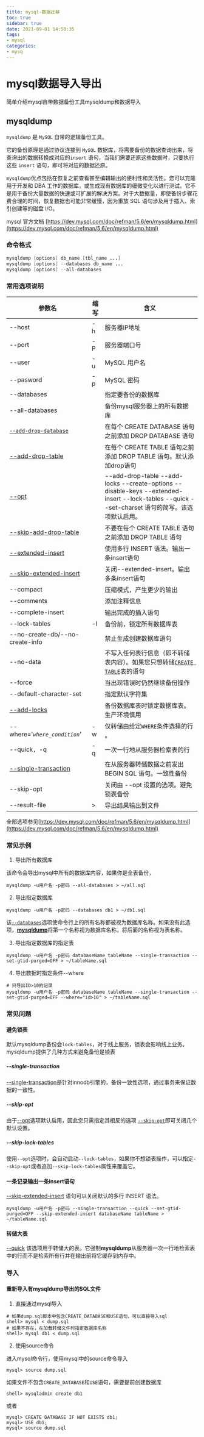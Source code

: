 ```yaml
---
title: mysql-数据迁移
toc: true
sidebar: true
date: 2021-09-01 14:50:35
tags: 
- mysql
categories:
- mysq
---
```


# mysql数据导入导出

简单介绍mysql自带数据备份工具mysqldump和数据导入



## mysqldump

`mysqldump` 是 `MySQL` 自带的逻辑备份工具。

它的备份原理是通过协议连接到 `MySQL` 数据库，将需要备份的数据查询出来，将查询出的数据转换成对应的`insert` 语句，当我们需要还原这些数据时，只要执行这些 `insert` 语句，即可将对应的数据还原。



`mysqldump`优点包括在恢复之前查看甚至编辑输出的便利性和灵活性。您可以克隆用于开发和 DBA 工作的数据库，或生成现有数据库的细微变化以进行测试。它不是用于备份大量数据的快速或可扩展的解决方案。对于大数据量，即使备份步骤花费合理的时间，恢复数据也可能非常缓慢，因为重放 SQL 语句涉及用于插入、索引创建等的磁盘 I/O。



mysql 官方文档 [https://dev.mysql.com/doc/refman/5.6/en/mysqldump.html](https://dev.mysql.com/doc/refman/5.6/en/mysqldump.html)



### 命令格式

```java
mysqldump [options] db_name [tbl_name ...]
mysqldump [options] --databases db_name ...
mysqldump [options] --all-databases
```



### 常用选项说明

| 参数名                                                       | 缩写 | 含义                                                         |
| ------------------------------------------------------------ | ---- | ------------------------------------------------------------ |
| --host                                                       | -h   | 服务器IP地址                                                 |
| --port                                                       | -P   | 服务器端口号                                                 |
| --user                                                       | -u   | MySQL 用户名                                                 |
| --pasword                                                    | -p   | MySQL 密码                                                   |
| --databases                                                  |      | 指定要备份的数据库                                           |
| --all-databases                                              |      | 备份mysql服务器上的所有数据库                                |
| [`--add-drop-database`](https://dev.mysql.com/doc/refman/5.6/en/mysqldump.html#option_mysqldump_add-drop-database) |      | 在每个 CREATE DATABASE 语句之前添加 DROP DATABASE 语句       |
| [--add-drop-table](https://dev.mysql.com/doc/refman/5.6/en/mysqldump.html#option_mysqldump_add-drop-table) |      | 在每个 CREATE TABLE 语句之前添加 DROP TABLE 语句。默认添加drop语句 |
| [--opt](https://dev.mysql.com/doc/refman/5.6/en/mysqldump.html#option_mysqldump_opt) |      | --add-drop-table --add-locks --create-options --disable-keys --extended-insert --lock-tables --quick --set-charset 语句的简写。该选项默认启用。 |
| [--skip-add-drop-table](https://dev.mysql.com/doc/refman/5.6/en/mysqldump.html#option_mysqldump_add-drop-table) |      | 不要在每个 CREATE TABLE 语句之前添加 DROP TABLE 语句         |
| [--extended-insert](https://dev.mysql.com/doc/refman/5.6/en/mysqldump.html#option_mysqldump_extended-insert) |      | 使用多行 INSERT 语法。输出一条insert语句                     |
| [--skip-extended-insert](https://dev.mysql.com/doc/refman/5.6/en/mysqldump.html#option_mysqldump_extended-insert) |      | 关闭--extended-insert。输出多条insert语句                    |
| --compact                                                    |      | 压缩模式，产生更少的输出                                     |
| --comments                                                   |      | 添加注释信息                                                 |
| --complete-insert                                            |      | 输出完成的插入语句                                           |
| --lock-tables                                                | -l   | 备份前，锁定所有数据库表                                     |
| --no-create-db/--no-create-info                              |      | 禁止生成创建数据库语句                                       |
| --no-data                                                    |      | 不写入任何表行信息（即不转储表内容）。如果您只想转储[`CREATE TABLE`](https://dev.mysql.com/doc/refman/5.6/en/create-table.html)表的语句 |
| --force                                                      |      | 当出现错误时仍然继续备份操作                                 |
| --default-character-set                                      |      | 指定默认字符集                                               |
| [--add-locks](https://dev.mysql.com/doc/refman/5.6/en/mysqldump.html#option_mysqldump_add-locks) |      | 备份数据库表时锁定数据库表。生产环境慎用                     |
| --where='*`where_condition`*'                                | -w   | 仅转储由给定`WHERE`条件选择的行 。                           |
| --quick`, `-q                                                | -q   | 一次一行地从服务器检索表的行                                 |
| [--single-transaction](https://dev.mysql.com/doc/refman/5.6/en/mysqldump.html#option_mysqldump_single-transaction) |      | 在从服务器转储数据之前发出 BEGIN SQL 语句。一致性备份        |
| --skip-opt                                                   |      | 关闭由 --opt 设置的选项。避免锁表备份                        |
| --result-file                                                | >    | 导出结果输出到文件                                           |

全部选项参见[https://dev.mysql.com/doc/refman/5.6/en/mysqldump.html](https://dev.mysql.com/doc/refman/5.6/en/mysqldump.html)



### 常见示例

1. 导出所有数据库

该命令会导出mysql中所有的数据库内容，如果你是全表备份，

```mysql
mysqldump -u用户名 -p密码 --all-databases > ~/all.sql
```

2. 导出指定数据库

```
mysqldump -u用户名 -p密码 --databases db1 > ~/db1.sql
```

该[`--databases`](https://dev.mysql.com/doc/refman/5.6/en/mysqldump.html#option_mysqldump_databases)选项使命令行上的所有名称都被视为数据库名称。如果没有此选项，[**mysqldump**](https://dev.mysql.com/doc/refman/5.6/en/mysqldump.html)将第一个名称视为数据库名称，将后面的名称视为表名称。

3. 导出指定数据库的指定表

```mysql
mysqldump -u用户名 -p密码 databaseName tableName --single-transaction --set-gtid-purged=OFF > ~/tableName.sql
```

4. 导出数据时指定条件--where

```mysql
# 只导出ID>10的记录
mysqldump -u用户名 -p密码 databaseName tableName --single-transaction --set-gtid-purged=OFF --where="id>10" > ~/tableName.sql
```





### 常见问题

#### 避免锁表

默认mysqldump备份会`lock-tables`，对于线上服务，锁表会影响线上业务。mysqldump提供了几种方式来避免备份是锁表

##### --single-transaction

[--single-transaction](https://dev.mysql.com/doc/refman/5.6/en/mysqldump.html#option_mysqldump_single-transaction)是针对innodb引擎的，备份一致性选项，通过事务来保证数据的一致性。

##### --skip-opt

由于[--opt](https://dev.mysql.com/doc/refman/5.6/en/mysqldump.html#option_mysqldump_opt)选项默认启用，因此您只需指定其相反的选项 [`--skip-opt`](https://dev.mysql.com/doc/refman/5.6/en/mysqldump.html#option_mysqldump_skip-opt)即可关闭几个默认设置。

##### --skip-lock-tables

使用`--opt`选项时，会自动启动`--lock-tables`，如果你不想锁表操作，可以指定`--skip-opt`或者追加`--skip-lock-tables`属性来覆盖它。



#### 一条记录输出一条insert语句

[--skip-extended-insert](https://dev.mysql.com/doc/refman/5.6/en/mysqldump.html#option_mysqldump_extended-insert) 语句可以关闭默认的多行 INSERT 语法。

```mysql
mysqldump -u用户名 -p密码 --single-transaction --quick --set-gtid-purged=OFF --skip-extended-insert databaseName tableName > ~/tableName.sql
```



#### 转储大表

[--quick](https://dev.mysql.com/doc/refman/5.6/en/mysqldump.html#option_mysqldump_quick) 该选项用于转储大的表。它强制**mysqldump**从服务器一次一行地检索表中的行而不是检索所有行并在输出前将它缓存到内存中。



### 导入

#### 重新导入有mysqldump导出的SQL文件

1. 直接通过mysql导入

```shell
# 如果dump.sql脚本中包含CREATE_DATABASE和USE语句，可以直接导入sql
shell> mysql < dump.sql
# 如果不存在，在加载转储文件时指定数据库名称
shell> mysql db1 < dump.sql
```

2. 使用source命令

进入mysql命令行，使用mysql中的source命令导入

```mysql
mysql> source dump.sql
```

如果文件不包含`CREATE_DATABASE`和`USE`语句，需要提前创建数据库

```shell
shell> mysqladmin create db1
```

或者

```mysq
mysql> CREATE DATABASE IF NOT EXISTS db1;
mysql> USE db1;
mysql> source dump.sql
```




